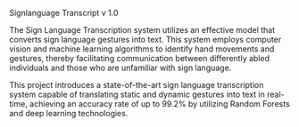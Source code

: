 Signlanguage Transcript v 1.0

The Sign Language Transcription system utilizes an effective model that
converts sign language gestures into text. This system employs computer
vision and machine learning algorithms to identify hand movements and
gestures, thereby facilitating communication between differently abled
individuals and those who are unfamiliar with sign language.

This project introduces a state-of-the-art sign language transcription
system capable of translating static and dynamic gestures into text in
real-time, achieving an accuracy rate of up to 99.2% by utilizing Random
Forests and deep learning technologies.

